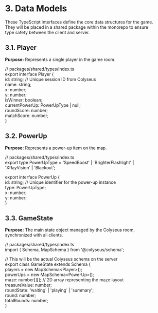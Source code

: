# **3. Data Models**

These TypeScript interfaces define the core data structures for the game. They will be placed in a shared package within the monorepo to ensure type safety between the client and server.

## **3.1. Player**

**Purpose:** Represents a single player in the game room.

// packages/shared/types/index.ts  
export interface Player {  
  id: string; // Unique session ID from Colyseus  
  name: string;  
  x: number;  
  y: number;  
  isWinner: boolean;  
  currentPowerUp: PowerUpType | null;  
  roundScore: number;  
  matchScore: number;  
}

## **3.2. PowerUp**

**Purpose:** Represents a power-up item on the map.

// packages/shared/types/index.ts  
export type PowerUpType \= 'SpeedBoost' | 'BrighterFlashlight' | 'XRayVision' | 'Blackout';

export interface PowerUp {  
  id: string; // Unique identifier for the power-up instance  
  type: PowerUpType;  
  x: number;  
  y: number;  
}

## **3.3. GameState**

**Purpose:** The main state object managed by the Colyseus room, synchronized with all clients.

// packages/shared/types/index.ts  
import { Schema, MapSchema } from '@colyseus/schema';

// This will be the actual Colyseus schema on the server  
export class GameState extends Schema {  
  players \= new MapSchema\<Player\>();  
  powerUps \= new MapSchema\<PowerUp\>();  
  maze: number\[\]\[\]; // 2D array representing the maze layout  
  treasureValue: number;  
  roundState: 'waiting' | 'playing' | 'summary';  
  round: number;  
  totalRounds: number;  
}
